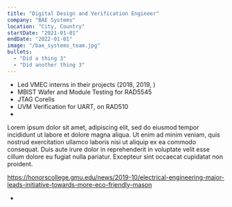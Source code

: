 ```yaml
---
title: "Digital Design and Verification Engineer"
company: "BAE Systems"
location: "City, Country"
startDate: "2021-01-01"
endDate: "2022-01-01"
image: "/bae_systems_team.jpg"
bullets:
  - "Did a thing 3"
  - "Did another thing 3"
---
```

- Led VMEC interns in their projects (2018, 2019, )
- MBIST Wafer and Module Testing for RAD5545
- JTAG Corelis
- UVM Verification for UART, on RAD510
- 

Lorem ipsum dolor sit amet,  adipiscing elit, sed do eiusmod tempor incididunt ut labore et dolore magna aliqua. Ut enim ad minim veniam, quis nostrud exercitation ullamco laboris nisi ut aliquip ex ea commodo consequat. Duis aute irure dolor in reprehenderit in voluptate velit esse cillum dolore eu fugiat nulla pariatur. Excepteur sint occaecat cupidatat non proident.


https://honorscollege.gmu.edu/news/2019-10/electrical-engineering-major-leads-initiative-towards-more-eco-friendly-mason


- 